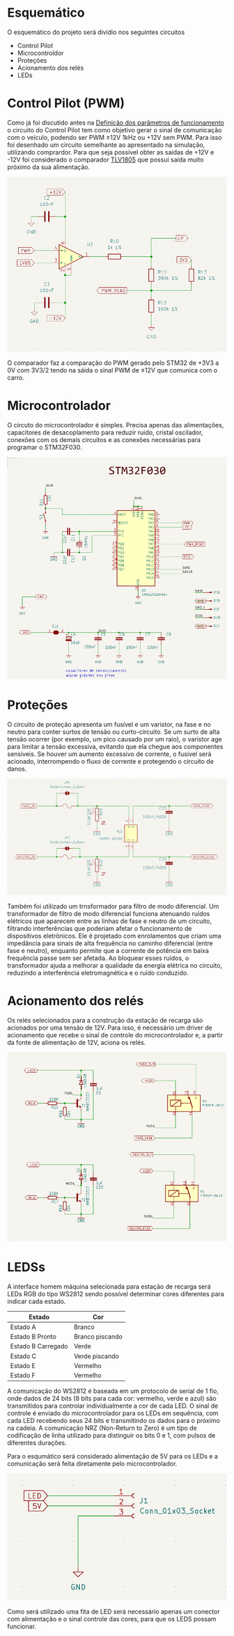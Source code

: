 # Esquemático

O esquemático do projeto será dividio nos seguintes circuitos

- Control Pilot
- Microcontroldor
- Proteções
- Acionamento dos relés
- LEDs

# Control Pilot (PWM)

Como já foi discutido antes na [Definição dos parâmetros de funcionamento](Definição%20dos%20parâmetros%20de%20funcionamento.md) o circuito do Control Pilot tem como objetivo gerar o sinal de comunicação com o veículo, podendo ser PWM ±12V 1kHz ou +12V sem PWM. Para isso foi desenhado um circuito semelhante ao apresentado na simulação, utilizando comprardor. Para que seja possível obter as saídas de +12V e -12V foi considerado o comparador [TLV1805](https://www.ti.com/lit/ds/symlink/tlv1805-q1.pdf?ts=1729874561037&ref_url=https%253A%252F%252Fbr.mouser.com%252F) que possui saída muito próximo da sua alimentação.

<p align="center">
    <img src="CP_circuito.png">
</p>

O comparador faz a comparação do PWM gerado pelo STM32 de +3V3 a 0V com 3V3/2 tendo na sáida o sinal PWM de ±12V que comunica com o carro.

# Microcontrolador

O circuto do microcontrolador é simples. Precisa apenas das alimentações, capacitores de desacoplamento para reduzir ruido, cristal oscilador, conexões com os demais circuitos e as conexões necessárias para programar o STM32F030.

<p align="center">
    <img src="MCU_circuito1.png">
</p>

# Proteções

O circuito de proteção apresenta um fusível e um varistor, na fase e no neutro para conter surtos de tensão ou curto-circuito. Se um surto de alta tensão ocorrer (por exemplo, um pico causado por um raio), o varistor age para limitar a tensão excessiva, evitando que ela chegue aos componentes sensíveis. Se houver um aumento excessivo de corrente, o fusível será acionado, interrompendo o fluxo de corrente e protegendo o circuito de danos.

<p align="center">
    <img src="PROTEÇÃO_circuito.png">
</p>

Também foi utilizado um trnsformador para filtro de modo diferencial. Um transformador de filtro de modo diferencial funciona atenuando ruídos elétricos que aparecem entre as linhas de fase e neutro de um circuito, filtrando interferências que poderiam afetar o funcionamento de dispositivos eletrônicos. Ele é projetado com enrolamentos que criam uma impedância para sinais de alta frequência no caminho diferencial (entre fase e neutro), enquanto permite que a corrente de potência em baixa frequência passe sem ser afetada. Ao bloquear esses ruídos, o transformador ajuda a melhorar a qualidade da energia elétrica no circuito, reduzindo a interferência eletromagnética e o ruído conduzido. 

# Acionamento dos relés

Os relés selecionados para a construção da estação de recarga são acionados por uma tensão de 12V. Para isso, é necessário um driver de acionamento que recebe o sinal de controle do microcontrolador e, a partir da fonte de alimentação de 12V, aciona os relés.

<p align="center">
    <img src="ACIONAMENTO_circuito.png">
</p>

# LEDSs

A interface homem máquina selecionada para estação de recarga será LEDs RGB do tipo WS2812 sendo possível determinar cores diferentes para indicar cada estado.

| Estado           | Cor            |
|------------------|----------------|
| Estado A         | Branco         |
| Estado B Pronto  | Branco piscando|
| Estado B Carregado | Verde         |
| Estado C         | Verde piscando |
| Estado E         | Vermelho       |
| Estado F         | Vermelho       |

A comunicação do WS2812 é baseada em um protocolo de serial de 1 fio, onde dados de 24 bits (8 bits para cada cor: vermelho, verde e azul) são transmitidos para controlar individualmente a cor de cada LED. O sinal de controle é enviado do microcontrolador para os LEDs em sequência, com cada LED recebendo seus 24 bits e transmitindo os dados para o próximo na cadeia. A comunicação NRZ (Non-Return to Zero) é um tipo de codificação de linha utilizado para distinguir os bits 0 e 1, com pulsos de diferentes durações.

Para o esqumático será considerado alimentação de 5V para os LEDs e a comunicação será feita diretamente pelo microcontrolador.

<p align="center">
    <img src="LEDS.png">
</p>

Como será utilizado uma fita de LED será necessário apenas um conector com alimentação e o sinal controle das cores, para que os LEDS possam funcionar.

